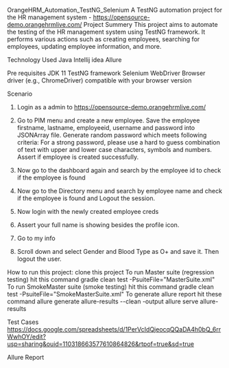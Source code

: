 OrangeHRM_Automation_TestNG_Selenium
A TestNG automation project for the HR management system - https://opensource-demo.orangehrmlive.com/
Project Summery
This project aims to automate the testing of the HR management system using TestNG framework. It performs various actions such as creating employees, searching for employees, updating employee information, and more.

Technology Used
Java
Intellij idea
Allure

Pre requisites
JDK 11
TestNG framework
Selenium WebDriver
Browser driver (e.g., ChromeDriver) compatible with your browser version

Scenario
1. Login as a admin to https://opensource-demo.orangehrmlive.com/

2. Go to PIM menu and create a new employee. Save the employee firstname, lastname, employeeid, username and password into JSONArray file. Generate random password which meets following criteria: For a strong password, please use a hard to guess combination of text with upper and lower case characters, symbols and numbers. Assert if employee is created successfully.

3. Now go to the dashboard again and search by the employee id to check if the employee is found

4. Now go to the Directory menu and search by employee name and check if the employee is found and Logout the session.

5. Now login with the newly created employee creds

6. Assert your full name is showing besides the profile icon.

7. Go to my info

8. Scroll down and select Gender and Blood Type as O+ and save it. Then logout the user.

How to run this project:
clone this project
To run Master suite (regression testing) hit this command gradle clean test -PsuiteFile="MasterSuite.xml"
To run SmokeMaster suite (smoke testing) hit this command gradle clean test -PsuiteFile="SmokeMasterSuite.xml"
To generate allure report hit these command
allure generate allure-results --clean -output
allure serve allure-results

Test Cases
https://docs.google.com/spreadsheets/d/1PerVcIdQjeocqQQaDA4h0bQ_6rrWwhOY/edit?usp=sharing&ouid=110318663577610864826&rtpof=true&sd=true

Allure Report





